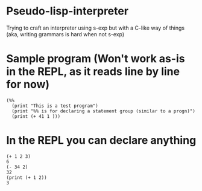 # Pseudo-lisp-interpreter
Trying to craft an interpreter using s-exp but with a C-like way of things (aka, writing grammars is hard when not s-exp)

# Sample program (Won't work as-is in the REPL, as it reads line by line for now)
```
(%% 
  (print "This is a test program") 
  (print "%% is for declaring a statement group (similar to a progn)")
  (print (+ 41 1 ))) 
```  
# In the REPL you can declare anything

```
(+ 1 2 3)
6
(- 34 2)
32
(print (+ 1 2))
3
```
